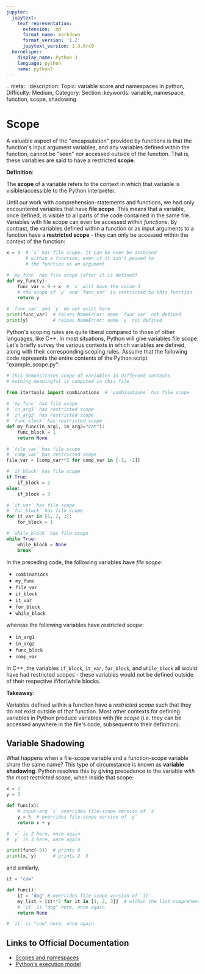 ```yaml
---
jupyter:
  jupytext:
    text_representation:
      extension: .md
      format_name: markdown
      format_version: '1.2'
      jupytext_version: 1.3.0rc0
  kernelspec:
    display_name: Python 3
    language: python
    name: python3
---
```


<!-- #raw {"raw_mimetype": "text/restructuredtext"} -->
.. meta::
   :description: Topic: variable score and namespaces in python, Difficulty: Medium, Category: Section
   :keywords: variable, namespace, function, scope, shadowing
<!-- #endraw -->

# Scope

<!-- #region -->
A valuable aspect of the "encapsulation" provided by functions is that the function's input argument variables, and any variables defined within the function, cannot be "seen" nor accessed outside of the function. That is, these variables are said to have a restricted **scope**.

<div class="alert alert-info">

**Definition**: 

The **scope** of a variable refers to the context in which that variable is visible/accessible to the Python interpreter.
</div>

Until our work with comprehension-statements and functions, we had only encountered variables that have **file scope**. This means that a variable, once defined, is visible to all parts of the code contained in the same file. Variables with file scope can even be accessed *within functions*. By contrast, the variables defined within a function or as input arguments to a function have a **restricted scope** - they can only be accessed within the context of the function:

```python
x = 3  # `x` has file scope. It can be even be accessed
       # within a function, even if it isn't passed to
       # the function as an argument

# `my_func` has file scope (after it is defined)
def my_func(y): 
    func_var = 9 + x  # `x` will have the value 3
    # the scope of `y` and `func_var` is restricted to this function
    return y

# `func_var` and `y` do not exist here
print(func_var)  # raises NameError: name `func_var` not defined
print(y)         # raises NameError: name `y` not defined
```

Python's scoping rules are quite liberal compared to those of other languages, like C++. In most situations, Python will give variables file scope. Let's briefly survey the various contexts in which variables are defined, along with their corresponding scoping rules. Assume that the following code represents the entire contents of the Python script "example_scope.py":
```python
# this demonstrates scope of variables in different contexts
# nothing meaningful is computed in this file

from itertools import combinations  # `combinations` has file scope
 
# `my_func` has file scope
# `in_arg1` has restricted scope
# `in_arg2` has restricted scope
# `func_block` has restricted scope
def my_func(in_arg1, in_arg2="cat"):
    func_block = 1
    return None 

# `file_var` has file scope
# `comp_var` has restricted scope
file_var = [comp_var**2 for comp_var in [-1, -2]]

# `if_block` has file scope
if True:
    if_block = 2
else:
    if_block = 3

# `it_var` has file scope
# `for_block` has file scope
for it_var in [1, 2, 3]:
    for_block = 1

# `while_block` has file scope
while True:
    while_block = None
    break
```

In the preceding code, the following variables have *file scope*:

- `combinations`
- `my_func`
- `file_var`
- `if_block`
- `it_var`
- `for_block`
- `while_block`

whereas the following variables have *restricted scope*:

- `in_arg1`
- `in_arg2`
- `func_block`
- `comp_var`
<!-- #endregion -->

In C++, the variables `if_block`, `it_var`, `for_block`, and `while_block` all would have had restricted scopes - these variables would not be defined outside of their respective if/for/while blocks.

<div class="alert alert-info">

**Takeaway**: 

Variables defined within a function have a *restricted scope* such that they do not exist outside of that function. Most other contexts for defining variables in Python produce variables with *file scope* (i.e. they can be accessed anywhere in the file's code, subsequent to their definition). 
</div>

<!-- #region -->
## Variable Shadowing
What happens when a file-scope variable and a function-scope variable share the same name? This type of circumstance is known as **variable shadowing**. Python resolves this by giving precedence to the variable *with the most restricted scope*, when inside that scope:

```python
x = 2
y = 3

def func(x):
    # input-arg `x` overrides file-scope version of `x` 
    y = 5  # overrides file-scope version of `y`
    return x + y

# `x` is 2 here, once again
# `y` is 3 here, once again

print(func(-5))  # prints 0
print(x, y)      # prints 2  3
```

and similarly,

```python
it = "cow"

def func():
    it = "dog" # overrides file-scope version of `it`
    my_list = [it**2 for it in [1, 2, 3]]  # within the list comprehension, the func-scope `it` is overridden
    # `it` is "dog" here, once again
    return None

# `it` is "cow" here, once again
```
<!-- #endregion -->

## Links to Official Documentation

- [Scopes and namespaces](https://docs.python.org/3/tutorial/classes.html#python-scopes-and-namespaces)
- [Python's execution model](https://docs.python.org/3/reference/executionmodel.html)
